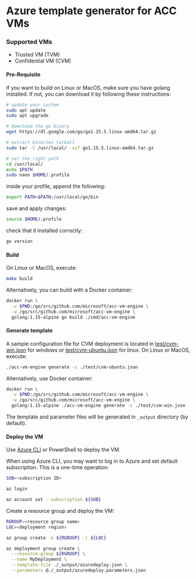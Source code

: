 # Azure template generator for ACC VMs

### Supported VMs
- Trusted VM (TVM)
- Confidential VM (CVM)

#### Pre-Requisite
If you want to build on Linux or MacOS, make sure you have golang installed. If not, you can download it by following these instructions:
```sh
# update your system
sudo apt update
sudo apt upgrade

# download the go binary
wget https://dl.google.com/go/go1.15.5.linux-amd64.tar.gz

# extract binaries tarball
sudo tar -C /usr/local/ -xzf go1.15.5.linux-amd64.tar.gz

# set the right path
cd /usr/local/
echo $PATH
sudo nano $HOME/.profile
```
inside your profile, append the following:
```sh
export PATH=$PATH:/usr/local/go/bin
```
save and apply changes:
```sh
source $HOME/.profile
```
check that it installed correctly:
```sh
go version
```

#### Build
On Linux or MacOS, execute:

```sh
make build
```
Alternatively, you can build with a Docker container:
```sh
docker run \
  -v $PWD:/go/src/github.com/microsoft/acc-vm-engine \
  -w /go/src/github.com/microsoft/acc-vm-engine \
  golang:1.15-alpine go build ./cmd/acc-vm-engine
```

#### Generate template
A sample configuration file for CVM deployment is located in [test/cvm-win.json](./test/cvm-win.json) for windows or [test/cvm-ubuntu.json](./test/cvm-ubuntu.json) for linux.
On Linux or MacOS, execute:
```sh
./acc-vm-engine generate -c ./test/cvm-ubuntu.json
```
Alternatively, use Docker container:
```sh
docker run \
  -v $PWD:/go/src/github.com/microsoft/acc-vm-engine \
  -w /go/src/github.com/microsoft/acc-vm-engine \
  golang:1.15-alpine ./acc-vm-engine generate -c ./test/cvm-win.json
```
The template and parameter files will be generated in `_output` directory (by default).

#### Deploy the VM
Use [Azure CLI](https://docs.microsoft.com/en-us/cli/azure/install-azure-cli) or PowerShell to deploy the VM.

When using Azure CLI, you may want to log in to Azure and set default subscription. This is a one-time operation:
```sh
SUB=<subscription ID>

az login

az account set --subscription ${SUB}
```

Create a resource group and deploy the VM:
```sh
RGROUP=<resource group name>
LOC=<deployment region>

az group create -n ${RGROUP} -l ${LOC}

az deployment group create \
  --resource-group ${RGROUP} \
  --name MyDeployment \
  --template-file ./_output/azuredeploy.json \
  --parameters @./_output/azuredeploy.parameters.json
```
